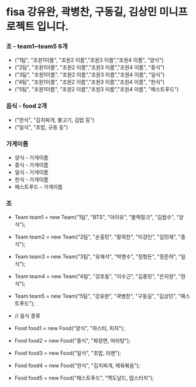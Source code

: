 # fisa 강유완, 곽병찬, 구동길, 김상민 미니프로젝트 입니다.

### 조 - team1~team5 6개
  - ("1팀", "조원1이름", "조원2 이름","조원3 이름","조원4 이름", "양식") 
  - ("2팀", "조원1이름", "조원2 이름","조원3 이름","조원4 이름", "중식") 
  - ("3팀", "조원1이름", "조원2 이름","조원3 이름","조원4 이름", "일식") 
  - ("4팀", "조원1이름", "조원2 이름","조원3 이름","조원4 이름", "한식")
  - ("5팀", "조원1이름", "조원2 이름","조원3 이름","조원4 이름", "패스트푸드") 


### 음식 - food 2개
  - ("한식", "김치찌개, 불고기, 김밥 등")
  - ("일식", "초밥, 규동 등")

### 가게이름
  - 양식 - 가게이름 
  - 중식 - 가게이름
  - 일식 - 가게이름
  - 한식 - 가게이름
  - 패스트푸드 - 가게이름

### 조
  - Team team1 = new Team("1팀", "BTS", "아이유", "블랙핑크", "김범수", "양식");
  - Team team2 = new Team("2팀", "손흥민", "황희찬", "이강인", "김민재", "중식");
  - Team team3 = new Team("3팀", "유재석", "박명수", "정형돈", "정준하", "일식");
  - Team team4 = new Team("4팀", "강호동", "이수근", "김종민", "은지원", "한식");
  - Team team5 = new Team("5팀", "강유완", "곽병찬", "구동길", "김상민", "패스트푸드");
  
  - // 음식 종류
  - Food food1 = new Food("양식", "파스타, 피자");
  - Food food2 = new Food("중식", "짜장면, 마라탕");
  - Food food3 = new Food("일식", "초밥, 라멘");
  - Food food4 = new Food("한식", "김치찌개, 제육볶음");
  - Food food5 = new Food("패스트푸드", "맥도날드, 맘스터치");



